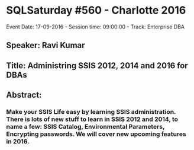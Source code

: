 # SQLSaturday #560 - Charlotte 2016
Event Date: 17-09-2016 - Session time: 09:00:00 - Track: Enterprise DBA
## Speaker: Ravi Kumar
## Title: Administring SSIS 2012, 2014 and 2016 for DBAs
## Abstract:
### Make your SSIS Life easy by learning SSIS administration.  There is lots of new stuff to learn in SSIS 2012 and 2014, to name a few: SSIS Catalog, Environmental Parameters, Encrypting passwords.   We will cover new upcoming features in 2016. 
